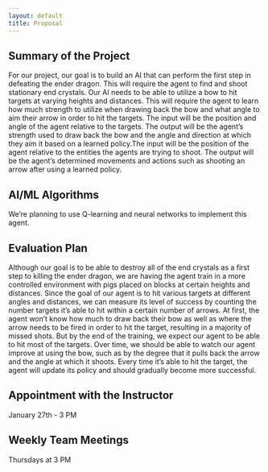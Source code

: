 ```yaml
---
layout: default
title: Proposal
---
```

## Summary of the Project
For our project, our goal is to build an AI that can perform the first step in defeating the ender dragon. This will require the agent to find and shoot stationary
end crystals. Our AI needs to be able to utilize a bow to hit targets at varying heights and distances. This will require the agent to learn how much strength to utilize when drawing back the bow and what angle to aim their arrow in order to hit the targets. The input will be the position and angle of the agent relative to the targets. The output will be the agent’s strength used to draw back the bow and the angle and direction at which they aim it based on a learned policy.The input will be the position of the agent relative to the entities the agents are trying to shoot. The output will be the agent’s determined movements and actions such as shooting an arrow after using a learned policy.

## AI/ML Algorithms
We’re planning to use Q-learning and neural networks to implement this agent.

## Evaluation Plan
Although our goal is to be able to destroy all of the end crystals as a first step to killing the ender dragon, we are having the agent train in a more controlled environment with pigs placed on blocks at certain heights and distances. Since the goal of our agent is to hit various targets at different angles and distances, we can measure its level of success by counting the number targets it’s able to hit within a certain number of arrows. At first, the agent won’t know how much to draw back their bow as well as where the arrow needs to be fired in order to hit the target, resulting in a majority of missed shots. But by the end of the training, we expect our agent to be able to hit most of the targets. Over time, we should be able to watch our agent improve at using the bow, such as by the degree that it pulls back the arrow and the angle at which it shoots. Every time it’s able to hit the target, the agent will update its policy and should gradually become more successful.

## Appointment with the Instructor
January 27th - 3 PM

## Weekly Team Meetings
Thursdays at 3 PM
